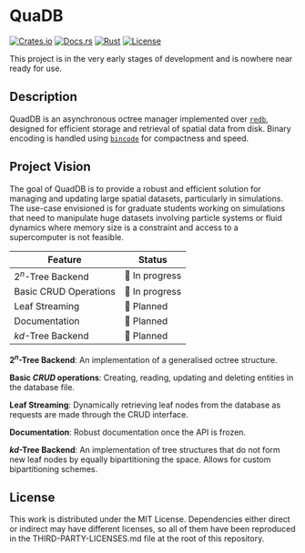 # QuaDB
[![Crates.io](https://img.shields.io/crates/v/quadb.svg)](https://crates.io/crates/quadb)
[![Docs.rs](https://docs.rs/quadb/badge.svg)](https://docs.rs/quadb)
[![Rust](https://img.shields.io/badge/Rust-%23000000.svg?e&logo=rust&logoColor=red)](https://www.rust-lang.org/)
[![License](https://img.shields.io/badge/License-MIT-blue.svg)](https://opensource.org/license/mit/)

This project is in the very early stages of development and is nowhere near ready for use.

## Description

QuadDB is an asynchronous octree manager implemented over [`redb`](https://docs.rs/redb), designed for efficient storage and retrieval of spatial data from disk. Binary encoding is handled using [`bincode`](https://docs.rs/bincode) for compactness and speed.

## Project Vision

The goal of QuadDB is to provide a robust and efficient solution for managing and updating large spatial datasets, particularly in simulations. The use-case envisioned is for graduate students working on simulations that need to manipulate huge datasets involving particle systems or fluid dynamics where memory size is a constraint and access to a supercomputer is not feasible.

| Feature                       | Status         |
|-------------------------------|----------------|
| $2^n$-Tree Backend            | :construction: In progress |
| Basic CRUD Operations         | :construction: In progress |
| Leaf Streaming                | :turtle: Planned     |
| Documentation                 | :turtle: Planned     |
| $kd$-Tree Backend             | :turtle: Planned     |

**$2^n$-Tree Backend**: An implementation of a generalised octree structure.

**Basic *CRUD* operations**: Creating, reading, updating and deleting entities in the database file.

**Leaf Streaming**: Dynamically retrieving leaf nodes from the database as requests are made through the CRUD interface.

**Documentation**: Robust documentation once the API is frozen.

**$kd$-Tree Backend**: An implementation of tree structures that do not form new leaf nodes by equally bipartitioning the space. Allows for custom bipartitioning schemes.

## License

This work is distributed under the MIT License. Dependencies either direct or indirect may have different licenses, so all of them have been reproduced in the THIRD-PARTY-LICENSES.md file at the root of this repository.
